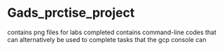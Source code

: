 # Gads_prctise_project
contains png files for labs completed
contains command-line codes that can alternatively be used to complete tasks that the gcp console can
